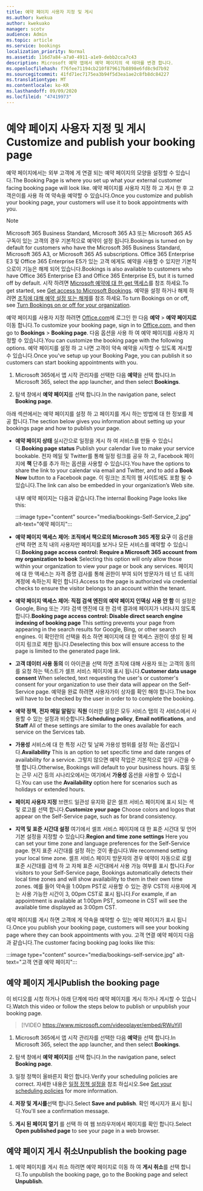 ```yaml
---
title: 예약 페이지 사용자 지정 및 게시
ms.author: kwekua
author: kwekuako
manager: scotv
audience: Admin
ms.topic: article
ms.service: bookings
localization_priority: Normal
ms.assetid: 116d7a84-a7a0-4911-a1e9-debb2cca7c43
description: Microsoft 예약 앱에서 예약 페이지의 색 테마를 변경 합니다.
ms.openlocfilehash: f76fee71194cb210f879617b8898e6fd8c9d7b92
ms.sourcegitcommit: 41fd71ec7175ea3b94f5d3ea1ae2c8fb8dc84227
ms.translationtype: MT
ms.contentlocale: ko-KR
ms.lasthandoff: 09/09/2020
ms.locfileid: "47419973"
---
```

# <a name="customize-and-publish-your-booking-page"></a><span data-ttu-id="e8662-103">예약 페이지 사용자 지정 및 게시</span><span class="sxs-lookup"><span data-stu-id="e8662-103">Customize and publish your booking page</span></span>

<span data-ttu-id="e8662-104">예약 페이지에서는 외부 고객에 게 연결 되는 예약 페이지의 모양을 설정할 수 있습니다.</span><span class="sxs-lookup"><span data-stu-id="e8662-104">The Booking Page is where you set up what your external customer facing booking page will look like.</span></span> <span data-ttu-id="e8662-105">예약 페이지를 사용자 지정 하 고 게시 한 후 고객은이를 사용 하 여 약속을 예약할 수 있습니다.</span><span class="sxs-lookup"><span data-stu-id="e8662-105">Once you customize and publish your booking page, your customers will use it to book appointments with you.</span></span>

> [!NOTE]
> <span data-ttu-id="e8662-106">Microsoft 365 Business Standard, Microsoft 365 A3 또는 Microsoft 365 A5 구독이 있는 고객의 경우 기본적으로 예약이 설정 됩니다.</span><span class="sxs-lookup"><span data-stu-id="e8662-106">Bookings is turned on by default for customers who have the Microsoft 365 Business Standard, Microsoft 365 A3, or Microsoft 365 A5 subscriptions.</span></span> <span data-ttu-id="e8662-107">Office 365 Enterprise E3 및 Office 365 Enterprise E5가 있는 고객 에게도 예약을 사용할 수 있지만 기본적으로이 기능은 해제 되어 있습니다.</span><span class="sxs-lookup"><span data-stu-id="e8662-107">Bookings is also available to customers who have Office 365 Enterprise E3 and Office 365 Enterprise E5, but it is turned off by default.</span></span> <span data-ttu-id="e8662-108">시작 하려면 [Microsoft 예약에 대 한 get 액세스](get-access.md)를 참조 하세요.</span><span class="sxs-lookup"><span data-stu-id="e8662-108">To get started, see [Get access to Microsoft Bookings](get-access.md).</span></span> <span data-ttu-id="e8662-109">예약을 설정 하거나 해제 하려면 [조직에 대해 예약 설정 또는 해제](turn-bookings-on-or-off.md)를 참조 하세요.</span><span class="sxs-lookup"><span data-stu-id="e8662-109">To turn Bookings on or off, see [Turn Bookings on or off for your organization](turn-bookings-on-or-off.md).</span></span>

<span data-ttu-id="e8662-110">예약 페이지를 사용자 지정 하려면 [Office.com](https://office.com)에 로그인 한 다음 **예약** \> **예약 페이지로**이동 합니다.</span><span class="sxs-lookup"><span data-stu-id="e8662-110">To customize your booking page, sign in to [Office.com](https://office.com), and then go to **Bookings** \> **Booking page**.</span></span> <span data-ttu-id="e8662-111">다음 옵션을 사용 하 여 예약 페이지를 사용자 지정할 수 있습니다.</span><span class="sxs-lookup"><span data-stu-id="e8662-111">You can customize the booking page with the following options.</span></span> <span data-ttu-id="e8662-112">예약 페이지를 설정 하 고 나면 고객이 약속 예약을 시작할 수 있도록 게시할 수 있습니다.</span><span class="sxs-lookup"><span data-stu-id="e8662-112">Once you've setup up your Booking Page, you can publish it so customers can start booking appointments with you.</span></span>

1. <span data-ttu-id="e8662-113">Microsoft 365에서 앱 시작 관리자를 선택한 다음 **예약**을 선택 합니다.</span><span class="sxs-lookup"><span data-stu-id="e8662-113">In Microsoft 365, select the app launcher, and then select **Bookings**.</span></span>

2. <span data-ttu-id="e8662-114">탐색 창에서 **예약 페이지**를 선택 합니다.</span><span class="sxs-lookup"><span data-stu-id="e8662-114">In the navigation pane, select **Booking page**.</span></span>

<span data-ttu-id="e8662-115">아래 섹션에서는 예약 페이지를 설정 하 고 페이지를 게시 하는 방법에 대 한 정보를 제공 합니다.</span><span class="sxs-lookup"><span data-stu-id="e8662-115">The section below gives you information about setting up your bookings page and how to publish your page.</span></span>

- <span data-ttu-id="e8662-116">**예약 페이지 상태** 실시간으로 일정을 게시 하 여 서비스를 만들 수 있습니다.</span><span class="sxs-lookup"><span data-stu-id="e8662-116">**Booking page status** Publish your calendar live to make your service bookable.</span></span> <span data-ttu-id="e8662-117">전자 메일 및 Twitter를 통해 일정 링크를 공유 하 고, Facebook 페이지에 **책** 단추를 추가 하는 옵션을 사용할 수 있습니다.</span><span class="sxs-lookup"><span data-stu-id="e8662-117">You have the options to share the link to your calendar via email and Twitter, and to add a **Book Now** button to a Facebook page.</span></span> <span data-ttu-id="e8662-118">이 링크는 조직의 웹 사이트에도 포함 될 수 있습니다.</span><span class="sxs-lookup"><span data-stu-id="e8662-118">The link can also be embedded in your organization’s Web site.</span></span>

    <span data-ttu-id="e8662-119">내부 예약 페이지는 다음과 같습니다.</span><span class="sxs-lookup"><span data-stu-id="e8662-119">The internal Booking Page looks like this:</span></span>

    :::image type="content" source="media/bookings-Self-Service_2.jpg" alt-text="예약 페이지":::

- <span data-ttu-id="e8662-121">**예약 페이지 액세스 제어: 조직에서 책으로의 Microsoft 365 계정 요구**  이 옵션을 선택 하면 조직 내의 사용자만 페이지를 보거나 모든 서비스를 예약할 수 있습니다.</span><span class="sxs-lookup"><span data-stu-id="e8662-121">**Booking page access control: Require a Microsoft 365 account from my organization to book**  Selecting this option will only allow those within your organization to view your page or book any services.</span></span> <span data-ttu-id="e8662-122">페이지에 대 한 액세스는 자격 증명 검사를 통해 권한이 부여 되어 방문자가 테 넌 트 내의 계정에 속하는지 확인 합니다.</span><span class="sxs-lookup"><span data-stu-id="e8662-122">Access to the page is authorized via credential checks to ensure the visitor belongs to an account within the tenant.</span></span>

- <span data-ttu-id="e8662-123">**예약 페이지 액세스 제어: 직접 검색 엔진의 예약 페이지 인덱싱 사용 안 함** 이 설정은 Google, Bing 또는 기타 검색 엔진에 대 한 검색 결과에 페이지가 나타나지 않도록 합니다.</span><span class="sxs-lookup"><span data-stu-id="e8662-123">**Booking page access control: Disable direct search engine indexing of booking page** This setting prevents your page from appearing in the search results for Google, Bing, or other search engines.</span></span> <span data-ttu-id="e8662-124">이 확인란의 선택을 취소 하면 페이지에 대 한 액세스 권한이 생성 된 페이지 링크로 제한 됩니다.</span><span class="sxs-lookup"><span data-stu-id="e8662-124">Deselecting this box will ensure access to the page is limited to the generated page link.</span></span>

- <span data-ttu-id="e8662-125">**고객 데이터 사용 동의** 이 아이콘을 선택 하면 조직에 대해 사용자 또는 고객의 동의를 요청 하는 텍스트가 셀프 서비스 페이지에 표시 됩니다.</span><span class="sxs-lookup"><span data-stu-id="e8662-125">**Customer data usage consent** When selected, text requesting the user's or customer's consent for your organization to use their data will appear on the Self-Service page.</span></span> <span data-ttu-id="e8662-126">예약을 완료 하려면 사용자가이 상자를 확인 해야 합니다.</span><span class="sxs-lookup"><span data-stu-id="e8662-126">The box will have to be checked by the user in order to to complete the booking.</span></span>

- <span data-ttu-id="e8662-127">**예약 정책**, **전자 메일 알림**및 **직원** 이러한 설정은 모두 서비스 탭의 각 서비스에서 사용할 수 있는 설정과 비슷합니다.</span><span class="sxs-lookup"><span data-stu-id="e8662-127">**Scheduling policy**, **Email notifications**, and **Staff** All of these settings are similar to the ones available for each service on the Services tab.</span></span>

- <span data-ttu-id="e8662-128">**가용성** 서비스에 대 한 특정 시간 및 날짜 가용성 범위를 설정 하는 옵션입니다.</span><span class="sxs-lookup"><span data-stu-id="e8662-128">**Availability** This is an option to set specific time and date ranges of availability for a service.</span></span> <span data-ttu-id="e8662-129">그렇지 않으면 예약 작업은 기본적으로 업무 시간을 수행 합니다.</span><span class="sxs-lookup"><span data-stu-id="e8662-129">Otherwise, Bookings will default to your business hours.</span></span> <span data-ttu-id="e8662-130">휴일 또는 근무 시간 등의 시나리오에서는 여기에서 **가용성** 옵션을 사용할 수 있습니다.</span><span class="sxs-lookup"><span data-stu-id="e8662-130">You can use the **Availability** option here for scenarios such as holidays or extended hours.</span></span>

- <span data-ttu-id="e8662-131">**페이지 사용자 지정** 브랜드 일관성 유지와 같은 셀프 서비스 페이지에 표시 되는 색 및 로고를 선택 합니다.</span><span class="sxs-lookup"><span data-stu-id="e8662-131">**Customize your page** Choose colors and logos that appear on the Self-Service page, such as for brand consistency.</span></span>

- <span data-ttu-id="e8662-132">**지역 및 표준 시간대 설정** 여기에서 셀프 서비스 페이지에 대 한 표준 시간대 및 언어 기본 설정을 지정할 수 있습니다.</span><span class="sxs-lookup"><span data-stu-id="e8662-132">**Region and time zone settings** Here you can set your time zone and language preferences for the Self-Service page.</span></span> <span data-ttu-id="e8662-133">현지 표준 시간대를 설정 하는 것이 좋습니다.</span><span class="sxs-lookup"><span data-stu-id="e8662-133">We recommend setting your local time zone.</span></span> <span data-ttu-id="e8662-134">셀프 서비스 페이지 방문자의 경우 예약이 자동으로 로컬 표준 시간대를 검색 하 고 자체 표준 시간대에서 사용 가능 여부를 표시 합니다.</span><span class="sxs-lookup"><span data-stu-id="e8662-134">For visitors to your Self-Service page, Bookings automatically detects their local time zones and will show availability to them in their own time zones.</span></span> <span data-ttu-id="e8662-135">예를 들어 약속을 1:00pm PST로 사용할 수 있는 경우 CST의 사용자에 게는 사용 가능한 시간이 3, 00pm CST로 표시 됩니다.</span><span class="sxs-lookup"><span data-stu-id="e8662-135">For example, if an appointment is available at 1:00pm PST, someone in CST will see the available time displayed as 3:00pm CST.</span></span>

<span data-ttu-id="e8662-136">예약 페이지를 게시 하면 고객에 게 약속을 예약할 수 있는 예약 페이지가 표시 됩니다.</span><span class="sxs-lookup"><span data-stu-id="e8662-136">Once you publish your booking page, customers will see your booking page where they can book appointments with you.</span></span> <span data-ttu-id="e8662-137">고객 연결 예약 페이지 다음과 같습니다.</span><span class="sxs-lookup"><span data-stu-id="e8662-137">The customer facing booking pag looks like this:</span></span>

:::image type="content" source="media/bookings-self-service.jpg" alt-text="고객 연결 예약 페이지":::

## <a name="publish-the-booking-page"></a><span data-ttu-id="e8662-139">예약 페이지 게시</span><span class="sxs-lookup"><span data-stu-id="e8662-139">Publish the booking page</span></span>

<span data-ttu-id="e8662-140">이 비디오를 시청 하거나 아래 단계에 따라 예약 페이지를 게시 하거나 게시할 수 있습니다.</span><span class="sxs-lookup"><span data-stu-id="e8662-140">Watch this video or follow the steps below to publish or unpublish your booking page.</span></span>

> [!VIDEO https://www.microsoft.com/videoplayer/embed/RWuYil]

1. <span data-ttu-id="e8662-141">Microsoft 365에서 앱 시작 관리자를 선택한 다음 **예약**을 선택 합니다.</span><span class="sxs-lookup"><span data-stu-id="e8662-141">In Microsoft 365, select the app launcher, and then select **Bookings**.</span></span>

1. <span data-ttu-id="e8662-142">탐색 창에서 **예약 페이지**를 선택 합니다.</span><span class="sxs-lookup"><span data-stu-id="e8662-142">In the navigation pane, select **Booking page**.</span></span>

1. <span data-ttu-id="e8662-143">일정 정책이 올바른지 확인 합니다.</span><span class="sxs-lookup"><span data-stu-id="e8662-143">Verify your scheduling policies are correct.</span></span> <span data-ttu-id="e8662-144">자세한 내용은 [일정 정책 설정을](set-scheduling-policies.md) 참조 하십시오.</span><span class="sxs-lookup"><span data-stu-id="e8662-144">See [Set your scheduling policies](set-scheduling-policies.md) for more information.</span></span>

1. <span data-ttu-id="e8662-145">**저장 및 게시를**선택 합니다.</span><span class="sxs-lookup"><span data-stu-id="e8662-145">Select **Save and publish**.</span></span> <span data-ttu-id="e8662-146">확인 메시지가 표시 됩니다.</span><span class="sxs-lookup"><span data-stu-id="e8662-146">You'll see a confirmation message.</span></span>

1. <span data-ttu-id="e8662-147">**게시 된 페이지 열기** 를 선택 하 여 웹 브라우저에서 페이지를 확인 합니다.</span><span class="sxs-lookup"><span data-stu-id="e8662-147">Select **Open published page** to see your page in a web browser.</span></span>

## <a name="unpublish-the-booking-page"></a><span data-ttu-id="e8662-148">예약 페이지 게시 취소</span><span class="sxs-lookup"><span data-stu-id="e8662-148">Unpublish the booking page</span></span>

1. <span data-ttu-id="e8662-149">예약 페이지를 게시 취소 하려면 예약 페이지로 이동 하 여 **게시 취소**를 선택 합니다.</span><span class="sxs-lookup"><span data-stu-id="e8662-149">To unpublish the booking page, go to the Booking page and select **Unpublish**.</span></span>
